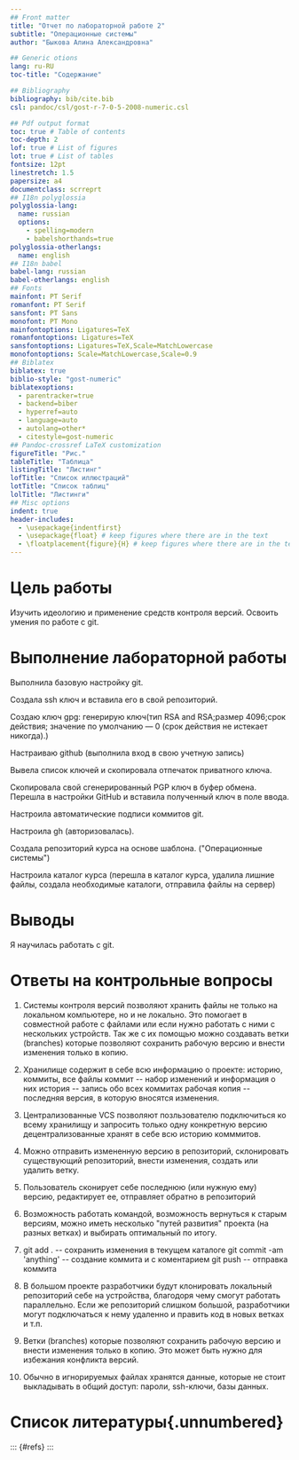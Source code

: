 ```yaml
---
## Front matter
title: "Отчет по лабораторной работе 2"
subtitle: "Операционные системы"
author: "Быкова Алина Александровна"

## Generic otions
lang: ru-RU
toc-title: "Содержание"

## Bibliography
bibliography: bib/cite.bib
csl: pandoc/csl/gost-r-7-0-5-2008-numeric.csl

## Pdf output format
toc: true # Table of contents
toc-depth: 2
lof: true # List of figures
lot: true # List of tables
fontsize: 12pt
linestretch: 1.5
papersize: a4
documentclass: scrreprt
## I18n polyglossia
polyglossia-lang:
  name: russian
  options:
	- spelling=modern
	- babelshorthands=true
polyglossia-otherlangs:
  name: english
## I18n babel
babel-lang: russian
babel-otherlangs: english
## Fonts
mainfont: PT Serif
romanfont: PT Serif
sansfont: PT Sans
monofont: PT Mono
mainfontoptions: Ligatures=TeX
romanfontoptions: Ligatures=TeX
sansfontoptions: Ligatures=TeX,Scale=MatchLowercase
monofontoptions: Scale=MatchLowercase,Scale=0.9
## Biblatex
biblatex: true
biblio-style: "gost-numeric"
biblatexoptions:
  - parentracker=true
  - backend=biber
  - hyperref=auto
  - language=auto
  - autolang=other*
  - citestyle=gost-numeric
## Pandoc-crossref LaTeX customization
figureTitle: "Рис."
tableTitle: "Таблица"
listingTitle: "Листинг"
lofTitle: "Список иллюстраций"
lotTitle: "Список таблиц"
lolTitle: "Листинги"
## Misc options
indent: true
header-includes:
  - \usepackage{indentfirst}
  - \usepackage{float} # keep figures where there are in the text
  - \floatplacement{figure}{H} # keep figures where there are in the text
---
```


# Цель работы

Изучить идеологию и применение средств контроля версий. Освоить умения по работе с git.

# Выполнение лабораторной работы

Выполнила базовую настройку git.

Создала ssh ключ и вставила его в свой репозиторий.

Создаю ключ gpg: генерирую ключ(тип RSA and RSA;размер 4096;срок действия; значение по умолчанию — 0 (срок действия не истекает никогда).)

Настраиваю github (выполнила вход в свою учетную запись)

Вывела список ключей и скопировала отпечаток приватного ключа.

Скопировала свой сгенерированный PGP ключ в буфер обмена. Перешла в настройки GitHub и вставила полученный ключ в поле ввода.

Настроила автоматические подписи коммитов git.

Настроила gh (авторизовалась).

Создала репозиторий курса на основе шаблона. ("Операционные системы")

Настроила каталог курса (перешла в каталог курса, удалила лишние файлы, создала необходимые каталоги, отправила файлы на сервер)

# Выводы

Я научилась работать с git.

# Ответы на контрольные вопросы 

1. Системы контроля версий позволяют хранить файлы не только на локальном компьютере, но и не локально. Это помогает в совместной работе с файлами или если нужно работать с ними с нескольких устройств. Так же с их помощью можно создавать ветки (branches) которые позволяют сохранить рабочую версию и внести изменения только в копию.

2. Хранилище содержит в себе всю информацию о проекте: историю, коммиты, все файлы коммит -- набор изменений и информация о них история -- запись обо всех коммитах рабочая копия -- последняя версия, в которую вносятся изменения.

3. Централизованные VCS позволяют позльзователю подключиться ко всему хранилищу и запросить только одну конкретную версию децентрализованные хранят в себе всю историю комммитов.

4. Можно отправить измененную версию в репозиторий, склонировать существующий репозиторий, внести изменения, создать или удалить ветку.

5. Пользователь сконирует себе последнюю (или нужную ему) версию, редактирует ее, отправляет обратно в репозиторий

6. Возможность работать командой, возможность вернуться к старым версиям, можно иметь несколько "путей развития" проекта (на разных ветках) и выбирать оптимальный по итогу.

7. git add . -- сохранить изменения в текущем каталоге git commit -am 'anything' -- создание коммита и с коментарием git push -- отправка коммита

8. В большом проекте разработчики будут клонировать локальный репозиторий себе на устройства, благодоря чему смогут работать параллельно. Если же репозиторий слишком большой, разработчики могут подключаться к нему удаленно и править код в новых ветках и т.п.

9. Ветки (branches) которые позволяют сохранить рабочую версию и внести изменения только в копию. Это может быть нужно для избежания конфликта версий.

10. Обычно в игнорируемых файлах хранятся данные, которые не стоит выкладывать в общий доступ: пароли, ssh-ключи, базы данных.

# Список литературы{.unnumbered}

::: {#refs}
:::
